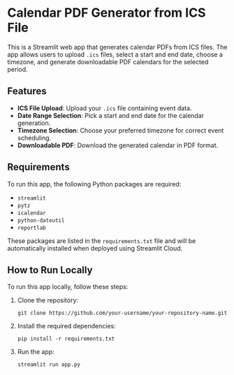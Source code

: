 
# Calendar PDF Generator from ICS File

This is a Streamlit web app that generates calendar PDFs from ICS files. The app allows users to upload `.ics` files, select a start and end date, choose a timezone, and generate downloadable PDF calendars for the selected period.

## Features
- **ICS File Upload**: Upload your `.ics` file containing event data.
- **Date Range Selection**: Pick a start and end date for the calendar generation.
- **Timezone Selection**: Choose your preferred timezone for correct event scheduling.
- **Downloadable PDF**: Download the generated calendar in PDF format.

## Requirements
To run this app, the following Python packages are required:
- `streamlit`
- `pytz`
- `icalendar`
- `python-dateutil`
- `reportlab`

These packages are listed in the `requirements.txt` file and will be automatically installed when deployed using Streamlit Cloud.

## How to Run Locally
To run this app locally, follow these steps:
1. Clone the repository:
   ```
   git clone https://github.com/your-username/your-repository-name.git
   ```
2. Install the required dependencies:
   ```
   pip install -r requirements.txt
   ```
3. Run the app:
   ```
   streamlit run app.py
   ```



